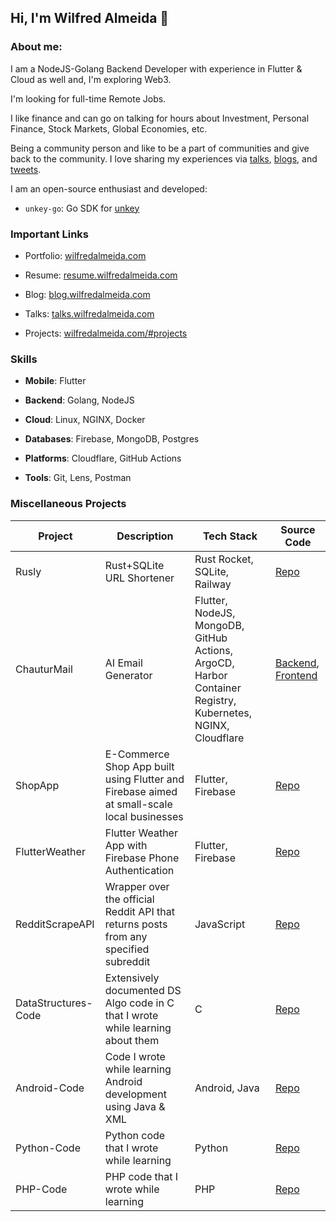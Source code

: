 ## Hi, I'm Wilfred Almeida 👋

### About me:

I am a NodeJS-Golang Backend Developer with experience in Flutter & Cloud as well and, I'm exploring Web3.

I'm looking for full-time Remote Jobs.

I like finance and can go on talking for hours about Investment, Personal Finance, Stock Markets, Global Economies, etc.

Being a community person and like to be a part of communities and give back to the community. I love sharing my experiences via [talks](https://wilfredalmeida.com/talks), [blogs](https://blog.wilfredalmeida.com/), and [tweets](https://twitter.com/WilfredAlmeida_).

I am an open-source enthusiast and developed:
- `unkey-go`: Go SDK for [unkey](https://github.com/unkeyed/unkey/)

### Important Links

* Portfolio: [wilfredalmeida.com](https://wilfredalmeida.com/)
    
* Resume: [resume.wilfredalmeida.com](https://resume.wilfredalmeida.com/)
    
* Blog: [blog.wilfredalmeida.com](https://blog.wilfredalmeida.com/)
    
* Talks: [talks.wilfredalmeida.com](https://wilfredalmeida.com/talks)
    
* Projects: [wilfredalmeida.com/#projects](https://wilfredalmeida.com/#projects)
    

### Skills

* **Mobile**: Flutter
    
* **Backend**: Golang, NodeJS
    
* **Cloud**: Linux, NGINX, Docker
    
* **Databases**: Firebase, MongoDB, Postgres
    
* **Platforms**: Cloudflare, GitHub Actions
    
* **Tools**: Git, Lens, Postman
    

### Miscellaneous Projects

| Project | Description | Tech Stack | Source Code |
| --- | --- | --- | --- |
| Rusly | Rust+SQLite URL Shortener | Rust Rocket, SQLite, Railway | [Repo](https://github.com/WilfredAlmeida/rusly) |
| ChauturMail | AI Email Generator | Flutter, NodeJS, MongoDB, GitHub Actions, ArgoCD, Harbor Container Registry, Kubernetes, NGINX, Cloudflare | [Backend](https://github.com/WilfredAlmeida/ChaturMailBackend), [Frontend](https://github.com/WilfredAlmeida/ChaturMailFlutter) |
| ShopApp | E-Commerce Shop App built using Flutter and Firebase aimed at small-scale local businesses | Flutter, Firebase | [Repo](https://github.com/WilfredAlmeida/ShopApp) |
| FlutterWeather | Flutter Weather App with Firebase Phone Authentication | Flutter, Firebase | [Repo](https://github.com/WilfredAlmeida/FlutterWeather) |
| RedditScrapeAPI | Wrapper over the official Reddit API that returns posts from any specified subreddit | JavaScript | [Repo](https://github.com/WilfredAlmeida/RedditScrapeAPI) |
| DataStructures-Code | Extensively documented DS Algo code in C that I wrote while learning about them | C | [Repo](https://github.com/WilfredAlmeida/DataStructures-Code) |
| Android-Code | Code I wrote while learning Android development using Java & XML | Android, Java | [Repo](https://github.com/WilfredAlmeida/Android-Code) |
| Python-Code | Python code that I wrote while learning | Python | [Repo](https://github.com/WilfredAlmeida/Python-Code) |
| PHP-Code | PHP code that I wrote while learning | PHP | [Repo](https://github.com/WilfredAlmeida/PHP-Code) |
